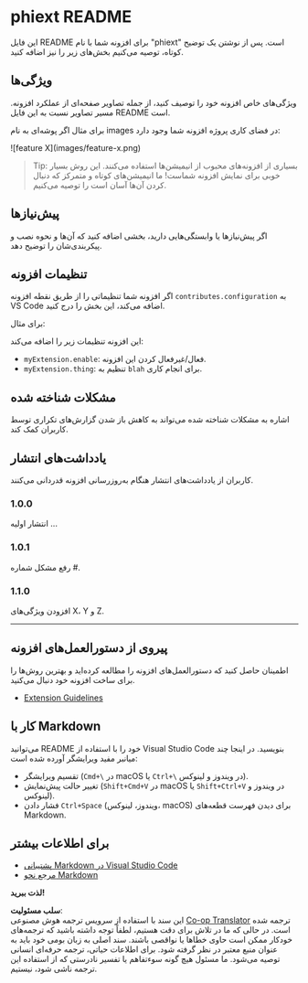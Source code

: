 <!--
CO_OP_TRANSLATOR_METADATA:
{
  "original_hash": "63e2d8f5b452d7842ae393f19ad812c5",
  "translation_date": "2025-07-16T17:27:36+00:00",
  "source_file": "code/09.UpdateSamples/Aug/vscode/phiext/README.md",
  "language_code": "fa"
}
-->
# phiext README

این فایل README برای افزونه شما با نام "phiext" است. پس از نوشتن یک توضیح کوتاه، توصیه می‌کنیم بخش‌های زیر را نیز اضافه کنید.

## ویژگی‌ها

ویژگی‌های خاص افزونه خود را توصیف کنید، از جمله تصاویر صفحه‌ای از عملکرد افزونه. مسیر تصاویر نسبت به این فایل README است.

برای مثال اگر پوشه‌ای به نام images در فضای کاری پروژه افزونه شما وجود دارد:

\!\[feature X\]\(images/feature-x.png\)

> Tip: بسیاری از افزونه‌های محبوب از انیمیشن‌ها استفاده می‌کنند. این روش بسیار خوبی برای نمایش افزونه شماست! ما انیمیشن‌های کوتاه و متمرکز که دنبال کردن آن‌ها آسان است را توصیه می‌کنیم.

## پیش‌نیازها

اگر پیش‌نیازها یا وابستگی‌هایی دارید، بخشی اضافه کنید که آن‌ها و نحوه نصب و پیکربندی‌شان را توضیح دهد.

## تنظیمات افزونه

اگر افزونه شما تنظیماتی را از طریق نقطه افزونه `contributes.configuration` به VS Code اضافه می‌کند، این بخش را درج کنید.

برای مثال:

این افزونه تنظیمات زیر را اضافه می‌کند:

* `myExtension.enable`: فعال/غیرفعال کردن این افزونه.
* `myExtension.thing`: تنظیم به `blah` برای انجام کاری.

## مشکلات شناخته شده

اشاره به مشکلات شناخته شده می‌تواند به کاهش باز شدن گزارش‌های تکراری توسط کاربران کمک کند.

## یادداشت‌های انتشار

کاربران از یادداشت‌های انتشار هنگام به‌روزرسانی افزونه قدردانی می‌کنند.

### 1.0.0

انتشار اولیه ...

### 1.0.1

رفع مشکل شماره #.

### 1.1.0

افزودن ویژگی‌های X، Y و Z.

---

## پیروی از دستورالعمل‌های افزونه

اطمینان حاصل کنید که دستورالعمل‌های افزونه را مطالعه کرده‌اید و بهترین روش‌ها را برای ساخت افزونه خود دنبال می‌کنید.

* [Extension Guidelines](https://code.visualstudio.com/api/references/extension-guidelines)

## کار با Markdown

می‌توانید README خود را با استفاده از Visual Studio Code بنویسید. در اینجا چند میانبر مفید ویرایشگر آورده شده است:

* تقسیم ویرایشگر (`Cmd+\` در macOS یا `Ctrl+\` در ویندوز و لینوکس).
* تغییر حالت پیش‌نمایش (`Shift+Cmd+V` در macOS یا `Shift+Ctrl+V` در ویندوز و لینوکس).
* فشار دادن `Ctrl+Space` (ویندوز، لینوکس، macOS) برای دیدن فهرست قطعه‌های Markdown.

## برای اطلاعات بیشتر

* [پشتیبانی Markdown در Visual Studio Code](http://code.visualstudio.com/docs/languages/markdown)
* [مرجع نحو Markdown](https://help.github.com/articles/markdown-basics/)

**لذت ببرید!**

**سلب مسئولیت**:  
این سند با استفاده از سرویس ترجمه هوش مصنوعی [Co-op Translator](https://github.com/Azure/co-op-translator) ترجمه شده است. در حالی که ما در تلاش برای دقت هستیم، لطفاً توجه داشته باشید که ترجمه‌های خودکار ممکن است حاوی خطاها یا نواقصی باشند. سند اصلی به زبان بومی خود باید به عنوان منبع معتبر در نظر گرفته شود. برای اطلاعات حیاتی، ترجمه حرفه‌ای انسانی توصیه می‌شود. ما مسئول هیچ گونه سوءتفاهم یا تفسیر نادرستی که از استفاده این ترجمه ناشی شود، نیستیم.